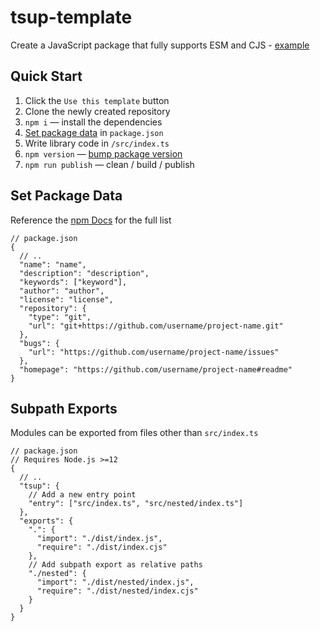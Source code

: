 # tsup-template

Create a JavaScript package that fully supports ESM and CJS - [example](https://arethetypeswrong.github.io/?p=new-request%400.0.2)

## Quick Start

1. Click the `Use this template` button
2. Clone the newly created repository
3. `npm i` — install the dependencies
4. [Set package data](#set-package-data) in `package.json`
5. Write library code in `/src/index.ts`
6. `npm version` — [bump package version](https://docs.npmjs.com/cli/v10/commands/npm-version)
7. `npm run publish` — clean / build / publish

## Set Package Data

Reference the [npm Docs](https://docs.npmjs.com/cli/v10/configuring-npm/package-json) for the full list

```jsonc
// package.json
{
  // ..
  "name": "name",
  "description": "description",
  "keywords": ["keyword"],
  "author": "author",
  "license": "license",
  "repository": {
    "type": "git",
    "url": "git+https://github.com/username/project-name.git"
  },
  "bugs": {
    "url": "https://github.com/username/project-name/issues"
  },
  "homepage": "https://github.com/username/project-name#readme"
}
```

## Subpath Exports

Modules can be exported from files other than `src/index.ts`

```jsonc
// package.json
// Requires Node.js >=12
{
  // ..
  "tsup": {
    // Add a new entry point
    "entry": ["src/index.ts", "src/nested/index.ts"]
  },
  "exports": {
    ".": {
      "import": "./dist/index.js",
      "require": "./dist/index.cjs"
    },
    // Add subpath export as relative paths
    "./nested": {
      "import": "./dist/nested/index.js",
      "require": "./dist/nested/index.cjs"
    }
  }
}
```
